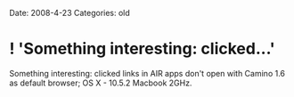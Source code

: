 Date: 2008-4-23
Categories: old

# ! 'Something interesting: clicked...'

Something interesting: clicked links in AIR apps don't open with Camino 1.6  as default browser; OS X - 10.5.2 Macbook 2GHz.
